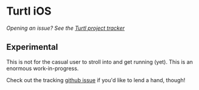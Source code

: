 Turtl iOS
=============

_Opening an issue? See the [Turtl project tracker](https://github.com/turtl/project-tracker/issues)_

## Experimental

This is not for the casual user to stroll into and get running (yet). This is an
enormous work-in-progress.

Check out the tracking [github issue](https://github.com/turtl/tracker/issues/24)
if you'd like to lend a hand, though!

